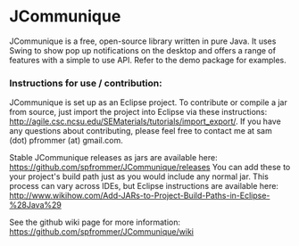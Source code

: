# JCommunique

JCommunique is a free, open-source library written in pure Java. It uses Swing to show pop up notifications on the desktop and offers a range of features with a simple to use API. Refer to the demo package for examples.

### Instructions for use / contribution:
JCommunique is set up as an Eclipse project. To contribute or compile a jar from source, just import the project into Eclipse via these instructions: http://agile.csc.ncsu.edu/SEMaterials/tutorials/import_export/. If you have any questions about contributing, please feel free to contact me at sam (dot) pfrommer (at) gmail.com.

Stable JCommunique releases as jars are available here: https://github.com/spfrommer/JCommunique/releases
You can add these to your project's build path just as you would include any normal jar. This process can vary across IDEs, but Eclipse instructions are available here: http://www.wikihow.com/Add-JARs-to-Project-Build-Paths-in-Eclipse-%28Java%29

See the github wiki page for more information:
https://github.com/spfrommer/JCommunique/wiki